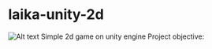 # laika-unity-2d
![Alt text](https://s-media-cache-ak0.pinimg.com/originals/1f/fe/fb/1ffefb52136c6d6779853b98a77b1ced.png "Screenshot")
Simple 2d game on unity engine
Project objective:

